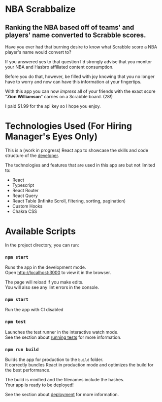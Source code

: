 # NBA Scrabbalize
## Ranking the NBA based off of teams' and players' name converted to Scrabble scores.

Have you ever had that burning desire to know what Scrabble score a NBA player's name would convert to?

If you answered yes to that question I'd strongly advise that you monitor your NBA and Hasbro affiliated content consumption.

Before you do that, however, be filled with joy knowing that you no longer have to worry and now can have this information at your fingertips.

With this app you can now _impress_ all of your friends with the exact score "**Zion Williamson**" carries on a Scrabble board. (28!)

I paid $1.99 for the api key so I hope you enjoy.

# Technologies Used (For Hiring Manager's Eyes Only)
This is a (work in progress) React app to showcase the skills and code structure of the [developer](https://github.com/brandondorner).

The technologies and features that are used in this app are but not limited to:
- React
- Typescript
- React Router
- React Query
- React Table (Infinite Scroll, filtering, sorting, pagination)
- Custom Hooks
- Chakra CSS

# Available Scripts

In the project directory, you can run:

### `npm start`

Runs the app in the development mode.\
Open [http://localhost:3000](http://localhost:3000) to view it in the browser.

The page will reload if you make edits.\
You will also see any lint errors in the console.

### `npm start`
Run the app with CI disabled

### `npm test`

Launches the test runner in the interactive watch mode.\
See the section about [running tests](https://facebook.github.io/create-react-app/docs/running-tests) for more information.

### `npm run build`

Builds the app for production to the `build` folder.\
It correctly bundles React in production mode and optimizes the build for the best performance.

The build is minified and the filenames include the hashes.\
Your app is ready to be deployed!

See the section about [deployment](https://facebook.github.io/create-react-app/docs/deployment) for more information.
